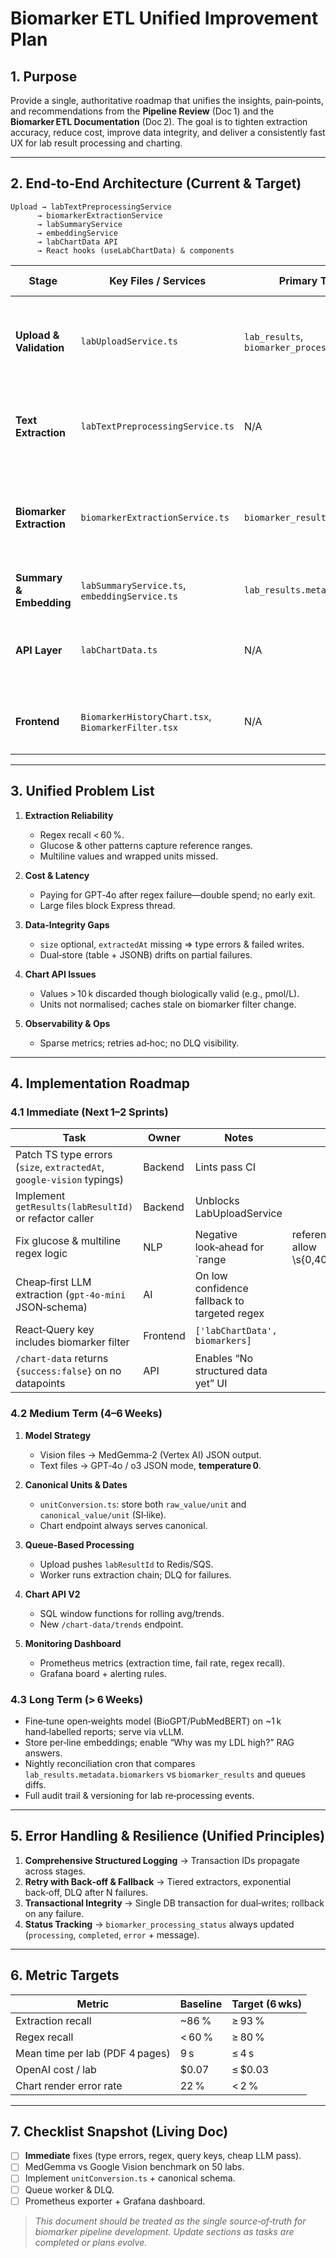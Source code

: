 # Biomarker ETL Unified Improvement Plan

## 1. Purpose

Provide a single, authoritative roadmap that unifies the insights, pain‑points, and recommendations from the **Pipeline Review** (Doc 1) and the **Biomarker ETL Documentation** (Doc 2). The goal is to tighten extraction accuracy, reduce cost, improve data integrity, and deliver a consistently fast UX for lab result processing and charting.

---

## 2. End‑to‑End Architecture (Current & Target)

```
Upload → labTextPreprocessingService
      → biomarkerExtractionService
      → labSummaryService
      → embeddingService
      → labChartData API
      → React hooks (useLabChartData) & components
```

| Stage                    | Key Files / Services                               | Primary Tables                               | Pain‑Points                                                                  | Target Enhancements                                                                      |
| ------------------------ | -------------------------------------------------- | -------------------------------------------- | ---------------------------------------------------------------------------- | ---------------------------------------------------------------------------------------- |
| **Upload & Validation**  | `labUploadService.ts`                              | `lab_results`, `biomarker_processing_status` | Missing `size` on some uploads; no extractedAt stamp                         | Ensure metadata completeness; atomic job enqueue to queue (Redis/SQS)                    |
| **Text Extraction**      | `labTextPreprocessingService.ts`                   | N/A                                          | OCR fall‑backs expensive; quality not tracked                                | Switch to tiered extractors (PDF‑parse ➜ OCR) with quality metrics logged                |
| **Biomarker Extraction** | `biomarkerExtractionService.ts`                    | `biomarker_results`                          | Regex misses multiline; LLM only second pass; unit/date normalisation absent | Cheap LLM JSON‑mode first, targeted regex fallback; immediate unit/date canonicalisation |
| **Summary & Embedding**  | `labSummaryService.ts`, `embeddingService.ts`      | `lab_results.metadata.summary`               | None critical                                                                | No change short‑term                                                                     |
| **API Layer**            | `labChartData.ts`                                  | N/A                                          | Silent discard >10 k; stale cache; mixed units                               | Serve canonical units; include filter in React‑Query keys; explicit no‑data state        |
| **Frontend**             | `BiomarkerHistoryChart.tsx`, `BiomarkerFilter.tsx` | N/A                                          | Chart fails on NaN / mixed units                                             | Robust axis scaling; derivative `/trends` endpoint                                       |

---

## 3. Unified Problem List

1. **Extraction Reliability**

   * Regex recall < 60 %.
   * Glucose & other patterns capture reference ranges.
   * Multiline values and wrapped units missed.
2. **Cost & Latency**

   * Paying for GPT‑4o after regex failure—double spend; no early exit.
   * Large files block Express thread.
3. **Data‑Integrity Gaps**

   * `size` optional, `extractedAt` missing ⇒ type errors & failed writes.
   * Dual‑store (table + JSONB) drifts on partial failures.
4. **Chart API Issues**

   * Values > 10 k discarded though biologically valid (e.g., pmol/L).
   * Units not normalised; caches stale on biomarker filter change.
5. **Observability & Ops**

   * Sparse metrics; retries ad‑hoc; no DLQ visibility.

---

## 4. Implementation Roadmap

### 4.1 Immediate (Next 1–2 Sprints)

| Task                                                                  | Owner    | Notes                                        |                             |
| --------------------------------------------------------------------- | -------- | -------------------------------------------- | --------------------------- |
| Patch TS type errors (`size`, `extractedAt`, `google‑vision` typings) | Backend  | Lints pass CI                                |                             |
| Implement `getResults(labResultId)` or refactor caller                | Backend  | Unblocks LabUploadService                    |                             |
| Fix glucose & multiline regex logic                                   | NLP      | Negative look‑ahead for \`range              | reference\`; allow \s{0,40} |
| Cheap‑first LLM extraction (`gpt‑4o‑mini` JSON‑schema)                | AI       | On low confidence fallback to targeted regex |                             |
| React‑Query key includes biomarker filter                             | Frontend | `['labChartData', biomarkers]`               |                             |
| `/chart-data` returns `{success:false}` on no datapoints              | API      | Enables “No structured data yet” UI          |                             |

### 4.2 Medium Term (4–6 Weeks)

1. **Model Strategy**

   * Vision files → MedGemma‑2 (Vertex AI) JSON output.
   * Text files → GPT‑4o / o3 JSON mode, **temperature 0**.
2. **Canonical Units & Dates**

   * `unitConversion.ts`: store both `raw_value/unit` and `canonical_value/unit` (SI‑like).
   * Chart endpoint always serves canonical.
3. **Queue‑Based Processing**

   * Upload pushes `labResultId` to Redis/SQS.
   * Worker runs extraction chain; DLQ for failures.
4. **Chart API V2**

   * SQL window functions for rolling avg/trends.
   * New `/chart-data/trends` endpoint.
5. **Monitoring Dashboard**

   * Prometheus metrics (extraction time, fail rate, regex recall).
   * Grafana board + alerting rules.

### 4.3 Long Term (> 6 Weeks)

* Fine‑tune open‑weights model (BioGPT/PubMedBERT) on \~1 k hand‑labelled reports; serve via vLLM.
* Store per‑line embeddings; enable “Why was my LDL high?” RAG answers.
* Nightly reconciliation cron that compares `lab_results.metadata.biomarkers` vs `biomarker_results` and queues diffs.
* Full audit trail & versioning for lab re‑processing events.

---

## 5. Error Handling & Resilience (Unified Principles)

1. **Comprehensive Structured Logging** → Transaction IDs propagate across stages.
2. **Retry with Back‑off & Fallback** → Tiered extractors, exponential back‑off, DLQ after N failures.
3. **Transactional Integrity** → Single DB transaction for dual‑writes; rollback on any failure.
4. **Status Tracking** → `biomarker_processing_status` always updated (`processing`, `completed`, `error` + message).

---

## 6. Metric Targets

| Metric                          | Baseline | Target (6 wks) |
| ------------------------------- | -------- | -------------- |
| Extraction recall               | \~86 %   | ≥ 93 %         |
| Regex recall                    | < 60 %   | ≥ 80 %         |
| Mean time per lab (PDF 4 pages) | 9 s      | ≤ 4 s          |
| OpenAI cost / lab               | \$0.07   | ≤ \$0.03       |
| Chart render error rate         | 22 %     | < 2 %          |

---

## 7. Checklist Snapshot (Living Doc)

* [ ] **Immediate** fixes (type errors, regex, query keys, cheap LLM pass).
* [ ] MedGemma vs Google Vision benchmark on 50 labs.
* [ ] Implement `unitConversion.ts` + canonical schema.
* [ ] Queue worker & DLQ.
* [ ] Prometheus exporter + Grafana dashboard.

> *This document should be treated as the single source‑of‑truth for biomarker pipeline development. Update sections as tasks are completed or plans evolve.*
